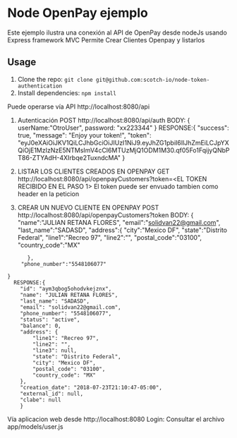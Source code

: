 # Node OpenPay ejemplo

Este ejemplo ilustra una conexión al API de OpenPay desde nodeJs usando Express framework MVC
Permite Crear Clientes Openpay y listarlos
## Usage

1. Clone the repo: `git clone git@github.com:scotch-io/node-token-authentication`
2. Install dependencies: `npm install`


Puede operarse vía API http://localhost:8080/api

  1. Autenticación 
    POST http://localhost:8080/api/auth
    BODY:
    {
      userName:"OtroUser",
      password: "xx223344"
	  }
    RESPONSE:{
      "success": true,
      "message": "Enjoy your token!",
      "token": "eyJ0eXAiOiJKV1QiLCJhbGciOiJIUzI1NiJ9.eyJhZG1pbiI6IlJhZmEiLCJpYXQiOjE1MzIzNzE5NTMsImV4cCI6MTUzMjQ1ODM1M30.qf05Fo1FqijyQNbPT86-ZTYAdH-4XIrbqe2TuxndcMA"
    }

  2. LISTAR LOS CLIENTES CREADOS EN OPENPAY
    GET http://localhost:8080/api/openpayCustomers?token=<EL TOKEN RECIBIDO EN EL PASO 1>
    El token puede ser envuado tambien como header en la peticion 

  3. CREAR UN NUEVO CLIENTE EN OPENPAY
    POST http://localhost:8080/api/openpayCustomers?token
      BODY:
       {
          "name":"JULIAN RETANA FLORES",
          "email":"solidvan22@gmail.com",
          "last_name":"SADASD",
            "address":{
              "city":"Mexico DF",
              "state":"Distrito Federal",
              "line1":"Recreo 97",
              "line2":"",
              "postal_code":"03100",
              "country_code":"MX"
        
            },
          "phone_number":"5548106077"
    }
      RESPONSE:{
        "id": "aym3qbog5ohodvkejznx",
        "name": "JULIAN RETANA FLORES",
        "last_name": "SADASD",
        "email": "solidvan22@gmail.com",
        "phone_number": "5548106077",
        "status": "active",
        "balance": 0,
        "address": {
            "line1": "Recreo 97",
            "line2": "",
            "line3": null,
            "state": "Distrito Federal",
            "city": "Mexico DF",
            "postal_code": "03100",
            "country_code": "MX"
        },
        "creation_date": "2018-07-23T21:10:47-05:00",
        "external_id": null,
        "clabe": null
        }

Vía aplicacion web desde http://localhost:8080
  Login: Consultar el archivo app/models/user.js